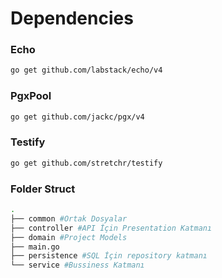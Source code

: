 # Dependencies

### Echo

```sh
go get github.com/labstack/echo/v4
```

### PgxPool

```sh
go get github.com/jackc/pgx/v4
```

### Testify

```sh
go get github.com/stretchr/testify
```

### Folder Struct

```sh
.
├── common #Ortak Dosyalar
├── controller #API İçin Presentation Katmanı
├── domain #Project Models
├── main.go
├── persistence #SQL İçin repository katmanı
└── service #Bussiness Katmanı
```
